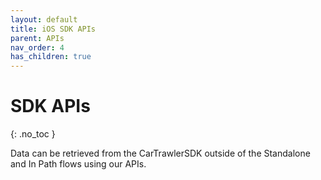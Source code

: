 ```yaml
---
layout: default
title: iOS SDK APIs
parent: APIs
nav_order: 4
has_children: true
---
```


# SDK APIs

{: .no_toc }

Data can be retrieved from the CarTrawlerSDK outside of the Standalone and In Path flows using our APIs. 
